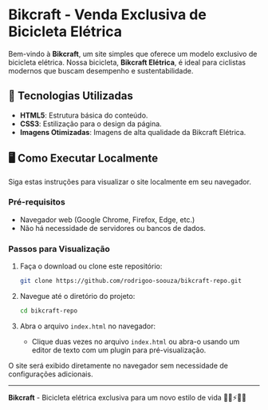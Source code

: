 # Bikcraft - Venda Exclusiva de Bicicleta Elétrica

Bem-vindo à **Bikcraft**, um site simples que oferece um modelo exclusivo de bicicleta elétrica. Nossa bicicleta, **Bikcraft Elétrica**, é ideal para ciclistas modernos que buscam desempenho e sustentabilidade.

## 🚀 Tecnologias Utilizadas

- **HTML5**: Estrutura básica do conteúdo.
- **CSS3**: Estilização para o design da página.
- **Imagens Otimizadas**: Imagens de alta qualidade da Bikcraft Elétrica.

## 🖥️ Como Executar Localmente

Siga estas instruções para visualizar o site localmente em seu navegador.

### Pré-requisitos

- Navegador web (Google Chrome, Firefox, Edge, etc.)
- Não há necessidade de servidores ou bancos de dados.

### Passos para Visualização

1. Faça o download ou clone este repositório:
    ```bash
    git clone https://github.com/rodrigoo-soouza/bikcraft-repo.git
    ```

2. Navegue até o diretório do projeto:
    ```bash
    cd bikcraft-repo
    ```

3. Abra o arquivo `index.html` no navegador:
    - Clique duas vezes no arquivo `index.html` ou abra-o usando um editor de texto com um plugin para pré-visualização.

O site será exibido diretamente no navegador sem necessidade de configurações adicionais.

---

**Bikcraft** - Bicicleta elétrica exclusiva para um novo estilo de vida 🚴‍♀️⚡🚴‍♂️
